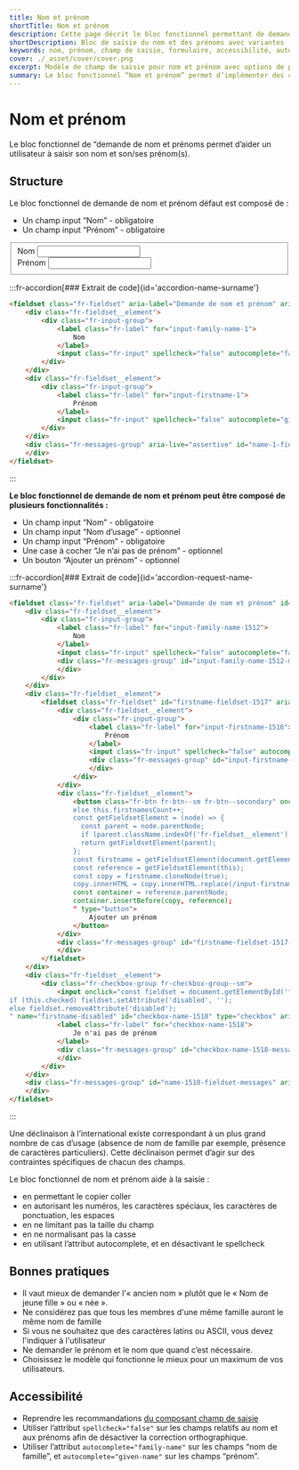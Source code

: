 ```yaml
---
title: Nom et prénom
shortTitle: Nom et prénom
description: Cette page décrit le bloc fonctionnel permettant de demander le nom et les prénoms d’un utilisateur en fournissant des variantes, des recommandations d’usage et des règles d’accessibilité à respecter.
shortDescription: Bloc de saisie du nom et des prénoms avec variantes
keywords: nom, prénom, champ de saisie, formulaire, accessibilité, autocomplete, nom d’usage, prénom multiple, DSFR, bonnes pratiques
cover: ./_asset/cover/cover.png
excerpt: Modèle de champ de saisie pour nom et prénom avec options de personnalisation et bonnes pratiques d’accessibilité.
summary: Le bloc fonctionnel “Nom et prénom” permet d’implémenter des champs de saisie conformes aux standards d’accessibilité pour collecter les informations d’identité. La page présente plusieurs variantes dont l’ajout de prénom, la gestion de l’absence de prénom ou du nom d’usage, ainsi qu’une déclinaison internationale. Des recommandations de bonnes pratiques sont fournies pour améliorer l’inclusivité et éviter les biais culturels dans la conception des formulaires.
---
```


# Nom et prénom

Le bloc fonctionnel de “demande de nom et prénoms permet d’aider un utilisateur à saisir son nom et son/ses prénom(s).

## Structure

Le bloc fonctionnel de demande de nom et prénom défaut est composé de :

- Un champ input “Nom” - obligatoire
- Un champ input “Prénom” - obligatoire

<div class="dsfr-doc-preview">
  <fieldset class="fr-fieldset" aria-label="Demande de nom et prénom" aria-describedby="name-1-fieldset-messages">
      <div class="fr-fieldset__element">
          <div class="fr-input-group">
              <label class="fr-label" for="input-family-name-1">
                  Nom
              </label>
              <input class="fr-input" spellcheck="false" autocomplete="family-name" name="family-name" id="input-family-name-1" type="text">
          </div>
      </div>
      <div class="fr-fieldset__element">
          <div class="fr-input-group">
              <label class="fr-label" for="input-firstname-1">
                  Prénom
              </label>
              <input class="fr-input" spellcheck="false" autocomplete="given-name" name="given-name" id="input-firstname-1" type="text">
          </div>
      </div>
      <div class="fr-messages-group" aria-live="assertive" id="name-1-fieldset-messages">
      </div>
  </fieldset>
</div>

:::fr-accordion[### Extrait de code]{id='accordion-name-surname'}
```html
<fieldset class="fr-fieldset" aria-label="Demande de nom et prénom" aria-describedby="name-1-fieldset-messages">
    <div class="fr-fieldset__element">
        <div class="fr-input-group">
            <label class="fr-label" for="input-family-name-1">
                Nom
            </label>
            <input class="fr-input" spellcheck="false" autocomplete="family-name" name="family-name" id="input-family-name-1" type="text">
        </div>
    </div>
    <div class="fr-fieldset__element">
        <div class="fr-input-group">
            <label class="fr-label" for="input-firstname-1">
                Prénom
            </label>
            <input class="fr-input" spellcheck="false" autocomplete="given-name" name="given-name" id="input-firstname-1" type="text">
        </div>
    </div>
    <div class="fr-messages-group" aria-live="assertive" id="name-1-fieldset-messages">
    </div>
</fieldset>
```
:::

**Le bloc fonctionnel de demande de nom et prénom peut être composé de plusieurs fonctionnalités :**

- Un champ input “Nom” - obligatoire
- Un champ input “Nom d’usage” - optionnel
- Un champ input “Prénom” - obligatoire
- Une case à cocher “Je n’ai pas de prénom” - optionnel
- Un bouton “Ajouter un prénom” - optionnel

:::fr-accordion[### Extrait de code]{id='accordion-request-name-surname'}
```html
<fieldset class="fr-fieldset" aria-label="Demande de nom et prénom" id="name-1510-fieldset" aria-labelledby="name-1510-fieldset-messages">
    <div class="fr-fieldset__element">
        <div class="fr-input-group">
            <label class="fr-label" for="input-family-name-1512">
                Nom
            </label>
            <input class="fr-input" spellcheck="false" autocomplete="family-name" aria-describedby="input-family-name-1512-messages" name="family-name" id="input-family-name-1512" type="text">
            <div class="fr-messages-group" id="input-family-name-1512-messages" aria-live="assertive">
            </div>
        </div>
    </div>
    <div class="fr-fieldset__element">
        <fieldset class="fr-fieldset" id="firstname-fieldset-1517" aria-labelledby="firstname-fieldset-1517-messages">
            <div class="fr-fieldset__element">
                <div class="fr-input-group">
                    <label class="fr-label" for="input-firstname-1516">
                        Prénom
                    </label>
                    <input class="fr-input" spellcheck="false" autocomplete="given-name" aria-describedby="input-firstname-1516-messages" name="given-name" id="input-firstname-1516" type="text">
                    <div class="fr-messages-group" id="input-firstname-1516-messages" aria-live="assertive">
                    </div>
                </div>
            </div>
            <div class="fr-fieldset__element">
                <button class="fr-btn fr-btn--sm fr-btn--secondary" onclick="if (this.firstnamesCount === undefined) this.firstnamesCount = 1;
                else this.firstnamesCount++;
                const getFieldsetElement = (node) => {
                  const parent = node.parentNode;
                  if (parent.className.indexOf('fr-fieldset__element') > -1) return parent;
                  return getFieldsetElement(parent);
                };
                const firstname = getFieldsetElement(document.getElementById('input-firstname-1516'));
                const reference = getFieldsetElement(this);
                const copy = firstname.cloneNode(true);
                copy.innerHTML = copy.innerHTML.replace(/input-firstname-1516/g, `input-firstname-1516-added-${this.firstnamesCount}`).replace('name=\"firstname\"', `name=\"firstname-${this.firstnamesCount}\"`);
                const container = reference.parentNode;
                container.insertBefore(copy, reference);
                " type="button">
                    Ajouter un prénom
                </button>
            </div>
            <div class="fr-messages-group" id="firstname-fieldset-1517-messages" aria-live="assertive">
            </div>
        </fieldset>
    </div>
    <div class="fr-fieldset__element">
        <div class="fr-checkbox-group fr-checkbox-group--sm">
            <input onclick="const fieldset = document.getElementById('firstname-fieldset-1517');
if (this.checked) fieldset.setAttribute('disabled', '');
else fieldset.removeAttribute('disabled');
" name="firstname-disabled" id="checkbox-name-1518" type="checkbox" aria-describedby="checkbox-name-1518-messages">
            <label class="fr-label" for="checkbox-name-1518">
                Je n'ai pas de prénom
            </label>
            <div class="fr-messages-group" id="checkbox-name-1518-messages" aria-live="assertive">
            </div>
        </div>
    </div>
    <div class="fr-messages-group" id="name-1510-fieldset-messages" aria-live="assertive">
    </div>
</fieldset>
```
:::

Une déclinaison à l’international existe correspondant à un plus grand nombre de cas d’usage (absence de nom de famille par exemple, présence de caractères particuliers). Cette déclinaison permet d’agir sur des contraintes spécifiques de chacun des champs.

Le bloc fonctionnel de nom et prénom aide à la saisie :

- en permettant le copier coller
- en autorisant les numéros, les caractères spéciaux, les caractères de ponctuation, les espaces
- en ne limitant pas la taille du champ
- en ne normalisant pas la casse
- en utilisant l’attribut autocomplete, et en désactivant le spellcheck

## Bonnes pratiques

- Il vaut mieux de demander l'« ancien nom » plutôt que le « Nom de jeune fille » ou « née ».
- Ne considérez pas que tous les membres d'une même famille auront le même nom de famille
- Si vous ne souhaitez que des caractères latins ou ASCII, vous devez l'indiquer à l'utilisateur
- Ne demander le prénom et le nom que quand c’est nécessaire.
- Choisissez le modèle qui fonctionne le mieux pour un maximum de vos utilisateurs.

## Accessibilité

- Reprendre les recommandations [du composant champ de saisie](../../../../../component/input/_part/doc/index.md)
- Utiliser l’attribut `spellcheck="false"` sur les champs relatifs au nom et aux prénoms afin de désactiver la correction orthographique.
- Utiliser l’attribut `autocomplete="family-name"` sur les champs “nom de famille”, et `autocomplete="given-name"` sur les champs “prénom”.